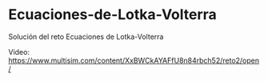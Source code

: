 # Ecuaciones-de-Lotka-Volterra
Solución del reto Ecuaciones de Lotka-Volterra


Video: https://www.multisim.com/content/XxBWCkAYAFfU8n84rbch52/reto2/open/
